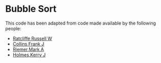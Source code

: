 # Bubble Sort

This code has been adapted from code made available by the following people:

* [Ratcliffe,Russell W](rwr21@zips.uakron.edu)
* [Collins,Frank J](fjc4@zips.uakron.edu)
* [Riemer,Mark A](mar64@zips.uakron.edu)
* [Holmes,Kerry J](kjh80@zips.uakron.edu)
